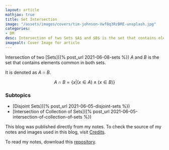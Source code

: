 ```yaml
---
layout: article
mathjax: true
title: Set Intersection
image: "/assets/images/covers/tim-johnson-Vwf8q3RzBRE-unsplash.jpg"
categories:
- DM
desc: Intersection of two Sets $A$ and $B$ is the set that contains elements common in both sets. 
imagealt: Cover Image for article
---
```


Intersection of two [Sets]({% post_url 2021-06-08-sets %}) $A$ and $B$ is the set that contains elements common in both sets.
































































































































































































































































































































































































It is denoted as $A \cap B$.

































































































































































































































































































































































































$$A \cap B = \{ x | (x \in A) \wedge (x \in B)\}$$

































































































































































































































































































































































































### Subtopics
- [Disjoint Sets]({% post_url 2021-06-05-disjoint-sets %})
- [Intersection of Collection of Sets]({% post_url 2021-06-05-intersection-of-collection-of-sets %})

This blog was published directly from my notes.
To check the source of my notes and images used in this blog, visit <a href="/credits.html" target="_blank">Credits</a>.

To read my notes, download this <a href="https://github.com/bovem/CS" target="blank">repository</a>.
